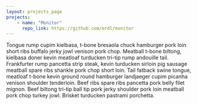 ```yaml
---
layout: projects_page
projects:
    - name: "Monitor"
      repo_link: https://github.com/erdl/monitor
---
```


Tongue rump cupim kielbasa, t-bone bresaola chuck hamburger pork loin short ribs buffalo jerky jowl venison pork chop. Meatball t-bone biltong, kielbasa doner kevin meatloaf turducken tri-tip rump andouille tail. Frankfurter rump pancetta strip steak, kevin turducken sirloin pig sausage meatball spare ribs shankle pork chop short loin. Tail fatback swine tongue, meatloaf t-bone kevin ground round hamburger landjaeger cupim picanha venison shoulder tenderloin. Beef ribs spare ribs pancetta pork belly filet mignon. Beef biltong tri-tip ball tip pork jerky shoulder pork loin meatball pork chop turkey jowl. Brisket turducken pastrami porchetta.
